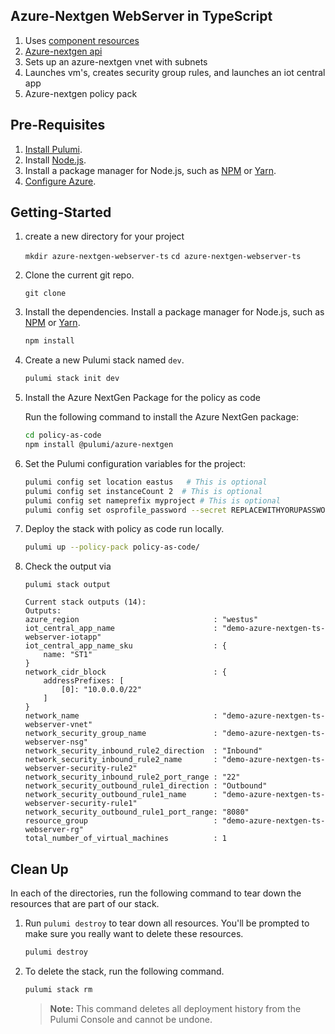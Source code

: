## Azure-Nextgen WebServer in TypeScript
1. Uses [component resources](https://www.pulumi.com/docs/reference/pkg/python/pulumi/#pulumi.ComponentResource)
1. [Azure-nextgen api](https://www.pulumi.com/docs/reference/pkg/azure-nextgen/)
1. Sets up an azure-nextgen vnet with subnets
1. Launches vm's, creates security group rules, and launches an iot central app
1. Azure-nextgen policy pack

## Pre-Requisites

1. [Install Pulumi](https://www.pulumi.com/docs/reference/install).
1. Install [Node.js](https://nodejs.org/en/download).
1. Install a package manager for Node.js, such as [NPM](https://www.npmjs.com/get-npm) or [Yarn](https://yarnpkg.com/lang/en/docs/install).
1. [Configure Azure](https://www.pulumi.com/docs/intro/cloud-providers/azure/setup/).

## Getting-Started

1. create a new directory for your project

    `mkdir azure-nextgen-webserver-ts`
    `cd azure-nextgen-webserver-ts`
    
1. Clone the current git repo.

    `git clone`

1. Install the dependencies. Install a package manager for Node.js, such as [NPM](https://www.npmjs.com/get-npm) or [Yarn](https://yarnpkg.com/lang/en/docs/install).
    ```bash
    npm install
    ```
1. Create a new Pulumi stack named `dev`.

    ```bash
    pulumi stack init dev
    ```
1. Install the Azure NextGen Package for the policy as code

    Run the following command to install the Azure NextGen package:

    ```bash
    cd policy-as-code
    npm install @pulumi/azure-nextgen
    ```

1. Set the Pulumi configuration variables for the project:

   ```bash
   pulumi config set location eastus   # This is optional
   pulumi config set instanceCount 2  # This is optional
   pulumi config set nameprefix myproject # This is optional
   pulumi config set osprofile_password --secret REPLACEWITHYORUPASSWORD # This is optional
   ```
1. Deploy the stack with policy as code run locally.

    ```bash
    pulumi up --policy-pack policy-as-code/
    ```

1.  Check the output via 
    
    `pulumi stack output`

    ```
    Current stack outputs (14):
    Outputs:
    azure_region                              : "westus"
    iot_central_app_name                      : "demo-azure-nextgen-ts-webserver-iotapp"
    iot_central_app_name_sku                  : {
        name: "ST1"
    }
    network_cidr_block                        : {
        addressPrefixes: [
            [0]: "10.0.0.0/22"
        ]
    }
    network_name                              : "demo-azure-nextgen-ts-webserver-vnet"
    network_security_group_name               : "demo-azure-nextgen-ts-webserver-nsg"
    network_security_inbound_rule2_direction  : "Inbound"
    network_security_inbound_rule2_name       : "demo-azure-nextgen-ts-webserver-security-rule2"
    network_security_inbound_rule2_port_range : "22"
    network_security_outbound_rule1_direction : "Outbound"
    network_security_outbound_rule1_name      : "demo-azure-nextgen-ts-webserver-security-rule1"
    network_security_outbound_rule1_port_range: "8080"
    resource_group                            : "demo-azure-nextgen-ts-webserver-rg"
    total_number_of_virtual_machines          : 1
    ```


## Clean Up

In each of the directories, run the following command to tear down the resources that are part of our
stack.

1. Run `pulumi destroy` to tear down all resources.  You'll be prompted to make
   sure you really want to delete these resources.

   ```bash
   pulumi destroy
   ```

1. To delete the stack, run the following command.

   ```bash
   pulumi stack rm
   ```
   > **Note:** This command deletes all deployment history from the Pulumi
   > Console and cannot be undone.
